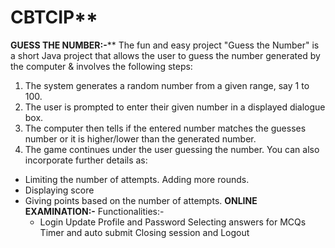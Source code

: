 # CBTCIP**
**GUESS THE NUMBER:-****
The fun and easy project "Guess the Number" is a short Java project that allows the user to guess the number generated by the computer & involves the following steps:
1. The system generates a random number from a given range, say 1 to 100.
2. The user is prompted to enter their given number in a displayed dialogue box.
3. The computer then tells if the entered number matches the guesses number or it is higher/lower than the generated number.
4. The game continues under the user guessing the number. You can also incorporate further details as:
* Limiting the number of attempts.
Adding more rounds.
* Displaying score
* Giving points based on the number of attempts.
**ONLINE EXAMINATION:-**
  Functionalities:- 
  * Login
Update Profile and Password
Selecting answers for MCQs
Timer and auto submit
Closing session and Logout
